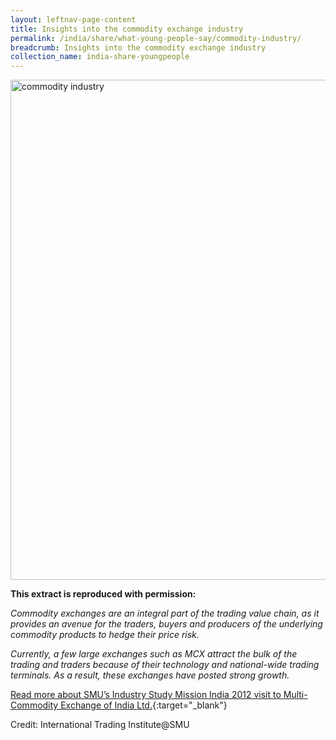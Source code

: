 ```yaml
---
layout: leftnav-page-content
title: Insights into the commodity exchange industry
permalink: /india/share/what-young-people-say/commodity-industry/
breadcrumb: Insights into the commodity exchange industry
collection_name: india-share-youngpeople
---
```


<img src="\images\india-youngpeople\commodity-industry.jpg" alt="commodity industry" style="width:800px;" />

**This extract is reproduced with permission:**

*Commodity exchanges are an integral part of the trading value chain, as it provides an avenue for the traders, buyers and producers of the underlying commodity products to hedge their price risk.*

*Currently, a few large exchanges such as MCX attract the bulk of the trading and traders because of their technology and national-wide trading terminals. As a result, these exchanges have posted strong growth.*

[Read more about SMU’s Industry Study Mission India 2012 visit to Multi-Commodity Exchange of India Ltd.](https://iti.smu.edu.sg/sites/default/files/its/ism_india_final_report.pdf){:target="_blank"}

Credit: International Trading Institute@SMU
